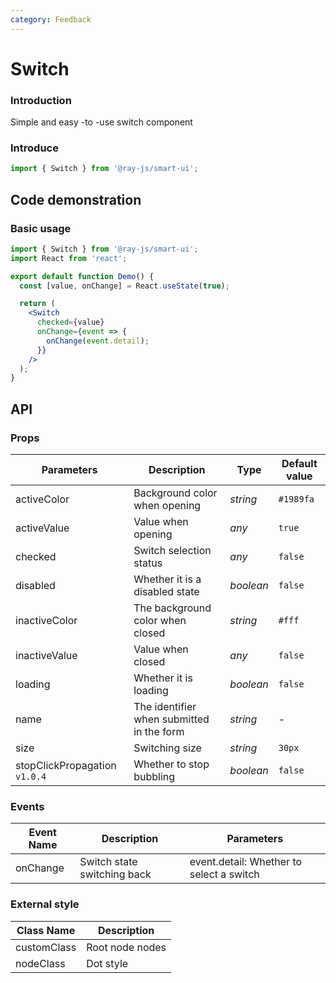 ```yaml
---
category: Feedback
---
```


# Switch

### Introduction

Simple and easy -to -use switch component

### Introduce

```jsx
import { Switch } from '@ray-js/smart-ui';
```

## Code demonstration

### Basic usage

```jsx
import { Switch } from '@ray-js/smart-ui';
import React from 'react';

export default function Demo() {
  const [value, onChange] = React.useState(true);

  return (
    <Switch
      checked={value}
      onChange={event => {
        onChange(event.detail);
      }}
    />
  );
}
```

## API

### Props

| Parameters                    | Description                               | Type      | Default value |
| ----------------------------- | ----------------------------------------- | --------- | ------------- |
| activeColor                   | Background color when opening             | _string_  | `#1989fa`     |
| activeValue                   | Value when opening                        | _any_     | `true`        |
| checked                       | Switch selection status                   | _any_     | `false`       |
| disabled                      | Whether it is a disabled state            | _boolean_ | `false`       |
| inactiveColor                 | The background color when closed          | _string_  | `#fff`        |
| inactiveValue                 | Value when closed                         | _any_     | `false`       |
| loading                       | Whether it is loading                     | _boolean_ | `false`       |
| name                          | The identifier when submitted in the form | _string_  | -             |
| size                          | Switching size                            | _string_  | `30px`        |
| stopClickPropagation `v1.0.4` | Whether to stop bubbling                  | _boolean_ | `false`       |

### Events

| Event Name | Description                 | Parameters                               |
| ---------- | --------------------------- | ---------------------------------------- |
| onChange   | Switch state switching back | event.detail: Whether to select a switch |

### External style

| Class Name  | Description     |
| ----------- | --------------- |
| customClass | Root node nodes |
| nodeClass   | Dot style       |

